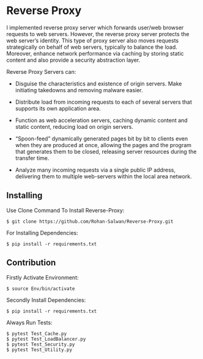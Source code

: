 # Reverse Proxy
I implemented reverse proxy server which forwards user/web browser requests to web servers. However, the reverse proxy server protects the web server’s identity. This type of proxy server also moves requests strategically on behalf of web servers, typically to balance the load. Moreover, enhance network performance via caching by storing static content and also provide a security abstraction layer.

Reverse Proxy Servers can:

* Disguise the characteristics and existence of origin servers.
Make initiating takedowns and removing malware easier.

* Distribute load from incoming requests to each of several servers that supports its own application area.

* Function as web acceleration servers, caching dynamic content and static content, reducing load on origin servers.

* “Spoon-feed” dynamically generated pages bit by bit to clients even when they are produced at once, allowing the pages and the program that generates them to be closed, releasing server resources during the transfer time.

* Analyze many incoming requests via a single public IP address, delivering them to multiple web-servers within the local area network.

Installing
----------

Use Clone Command To Install Reverse-Proxy:

    $ git clone https://github.com/Rohan-Salwan/Reverse-Proxy.git

For Installing Dependencies:

    $ pip install -r requirements.txt

Contribution
------------

Firstly Activate Environment:

    $ source Env/bin/activate

Secondly Install Dependencies:

    $ pip install -r requirements.txt

Always Run Tests:

    $ pytest Test_Cache.py
    $ pytest Test_LoadBalancer.py
    $ pytest Test_Security.py
    $ pytest Test_Utility.py

